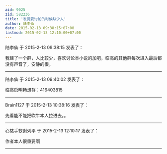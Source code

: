 ```yaml
---
aid: 9025
zid: 582236
title: '发觉要讨论的时候缺少人'
author: 陆李仙
date: 2015-02-13 09:38:15+07:00
lastmod: 2015-02-13 12:10:00+07:00
---
```


陆李仙 于 2015-2-13 09:38:15 发表了：

我建了一个群，人比较少，喜欢讨论本小说的加吧，临高的其他群每次进入最后都没有声音了，安静的很。

---------

陆李仙 于 2015-2-13 09:40:02 发表了：

临高启明畅想群：416403815

---------

Brain1127 于 2015-2-13 10:38:16 发表了：

先看能不能把吹牛本人拉进去。。

---------

心慈手软谢列平 于 2015-2-13 12:10:17 发表了：

作者本人很重要啊

---------

